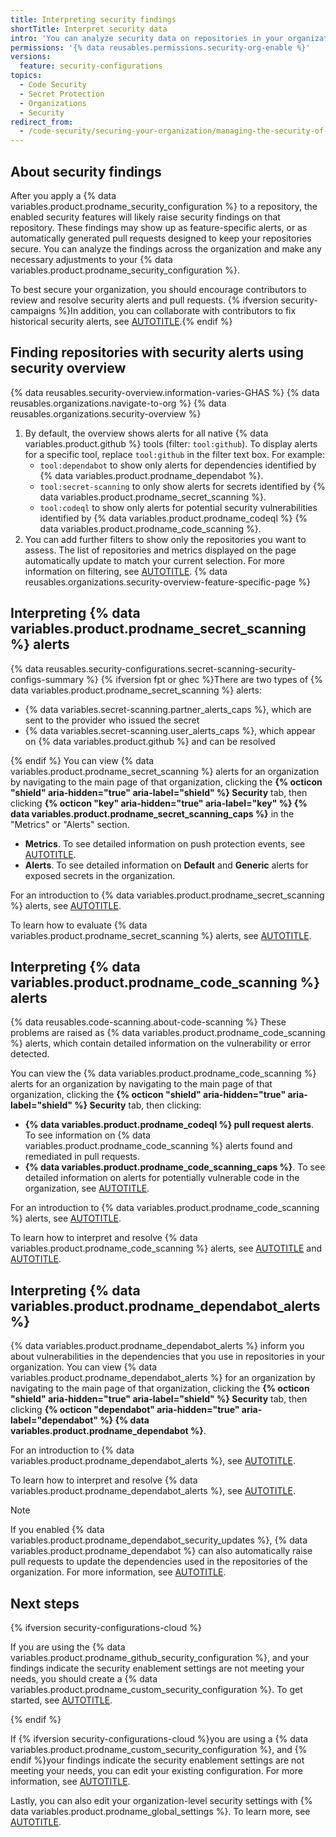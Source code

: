 ```yaml
---
title: Interpreting security findings
shortTitle: Interpret security data
intro: 'You can analyze security data on repositories in your organization to determine if you need to make changes to your security setup.'
permissions: '{% data reusables.permissions.security-org-enable %}'
versions:
  feature: security-configurations
topics:
  - Code Security
  - Secret Protection
  - Organizations
  - Security
redirect_from:
  - /code-security/securing-your-organization/managing-the-security-of-your-organization/interpreting-security-findings-on-a-repository
---
```


## About security findings

After you apply a {% data variables.product.prodname_security_configuration %} to a repository, the enabled security features will likely raise security findings on that repository. These findings may show up as feature-specific alerts, or as automatically generated pull requests designed to keep your repositories secure. You can analyze the findings across the organization and make any necessary adjustments to your {% data variables.product.prodname_security_configuration %}.

To best secure your organization, you should encourage contributors to review and resolve security alerts and pull requests. {% ifversion security-campaigns %}In addition, you can collaborate with contributors to fix historical security alerts, see [AUTOTITLE](/code-security/securing-your-organization/fixing-security-alerts-at-scale/best-practice-fix-alerts-at-scale).{% endif %}

## Finding repositories with security alerts using security overview

{% data reusables.security-overview.information-varies-GHAS %}
{% data reusables.organizations.navigate-to-org %}
{% data reusables.organizations.security-overview %}
1. By default, the overview shows alerts for all native {% data variables.product.github %} tools (filter: `tool:github`). To display alerts for a specific tool, replace `tool:github` in the filter text box. For example:
    * `tool:dependabot` to show only alerts for dependencies identified by {% data variables.product.prodname_dependabot %}.
    * `tool:secret-scanning` to only show alerts for secrets identified by {% data variables.product.prodname_secret_scanning %}.
    * `tool:codeql` to show only alerts for potential security vulnerabilities identified by {% data variables.product.prodname_codeql %} {% data variables.product.prodname_code_scanning %}.
1. You can add further filters to show only the repositories you want to assess. The list of repositories and metrics displayed on the page automatically update to match your current selection. For more information on filtering, see [AUTOTITLE](/code-security/security-overview/filtering-alerts-in-security-overview).
{% data reusables.organizations.security-overview-feature-specific-page %}

## Interpreting {% data variables.product.prodname_secret_scanning %} alerts

{% data reusables.security-configurations.secret-scanning-security-configs-summary %} {% ifversion fpt or ghec %}There are two types of {% data variables.product.prodname_secret_scanning %} alerts:

* {% data variables.secret-scanning.partner_alerts_caps %}, which are sent to the provider who issued the secret
* {% data variables.secret-scanning.user_alerts_caps %}, which appear on {% data variables.product.github %} and can be resolved

{% endif %}
You can view {% data variables.product.prodname_secret_scanning %} alerts for an organization by navigating to the main page of that organization, clicking the **{% octicon "shield" aria-hidden="true" aria-label="shield" %} Security** tab, then clicking **{% octicon "key" aria-hidden="true" aria-label="key" %} {% data variables.product.prodname_secret_scanning_caps %}** in the "Metrics" or "Alerts" section.

* **Metrics**. To see detailed information on push protection events, see [AUTOTITLE](/code-security/security-overview/viewing-metrics-for-secret-scanning-push-protection).
* **Alerts**. To see detailed information on **Default** and **Generic** alerts for exposed secrets in the organization.

For an introduction to {% data variables.product.prodname_secret_scanning %} alerts, see [AUTOTITLE](/code-security/secret-scanning/managing-alerts-from-secret-scanning/about-alerts).

To learn how to evaluate {% data variables.product.prodname_secret_scanning %} alerts, see [AUTOTITLE](/code-security/secret-scanning/managing-alerts-from-secret-scanning/evaluating-alerts).

## Interpreting {% data variables.product.prodname_code_scanning %} alerts

{% data reusables.code-scanning.about-code-scanning %} These problems are raised as {% data variables.product.prodname_code_scanning %} alerts, which contain detailed information on the vulnerability or error detected.

You can view the {% data variables.product.prodname_code_scanning %} alerts for an organization by navigating to the main page of that organization, clicking the **{% octicon "shield" aria-hidden="true" aria-label="shield" %} Security** tab, then clicking:

* **{% data variables.product.prodname_codeql %} pull request alerts**. To see information on {% data variables.product.prodname_code_scanning %} alerts found and remediated in pull requests.
* **{% data variables.product.prodname_code_scanning_caps %}**. To see detailed information on alerts for potentially vulnerable code in the organization, see [AUTOTITLE](/code-security/security-overview/viewing-metrics-for-pull-request-alerts).

For an introduction to {% data variables.product.prodname_code_scanning %} alerts, see [AUTOTITLE](/code-security/code-scanning/managing-code-scanning-alerts/about-code-scanning-alerts).

To learn how to interpret and resolve {% data variables.product.prodname_code_scanning %} alerts, see [AUTOTITLE](/code-security/code-scanning/managing-code-scanning-alerts/assessing-code-scanning-alerts-for-your-repository) and [AUTOTITLE](/code-security/code-scanning/managing-code-scanning-alerts/resolving-code-scanning-alerts).

## Interpreting {% data variables.product.prodname_dependabot_alerts %}

{% data variables.product.prodname_dependabot_alerts %} inform you about vulnerabilities in the dependencies that you use in repositories in your organization. You can view {% data variables.product.prodname_dependabot_alerts %} for an organization by navigating to the main page of that organization, clicking the **{% octicon "shield" aria-hidden="true" aria-label="shield" %} Security** tab, then clicking **{% octicon "dependabot" aria-hidden="true" aria-label="dependabot" %} {% data variables.product.prodname_dependabot %}**.

For an introduction to {% data variables.product.prodname_dependabot_alerts %}, see [AUTOTITLE](/code-security/dependabot/dependabot-alerts/about-dependabot-alerts).

To learn how to interpret and resolve {% data variables.product.prodname_dependabot_alerts %}, see [AUTOTITLE](/code-security/dependabot/dependabot-alerts/viewing-and-updating-dependabot-alerts).

> [!NOTE]
> If you enabled {% data variables.product.prodname_dependabot_security_updates %}, {% data variables.product.prodname_dependabot %} can also automatically raise pull requests to update the dependencies used in the repositories of the organization. For more information, see [AUTOTITLE](/code-security/dependabot/dependabot-security-updates/about-dependabot-security-updates).

## Next steps

{% ifversion security-configurations-cloud %}

If you are using the {% data variables.product.prodname_github_security_configuration %}, and your findings indicate the security enablement settings are not meeting your needs, you should create a {% data variables.product.prodname_custom_security_configuration %}. To get started, see [AUTOTITLE](/code-security/securing-your-organization/enabling-security-features-in-your-organization/creating-a-custom-security-configuration).

{% endif %}

If {% ifversion security-configurations-cloud %}you are using a {% data variables.product.prodname_custom_security_configuration %}, and {% endif %}your findings indicate the security enablement settings are not meeting your needs, you can edit your existing configuration. For more information, see [AUTOTITLE](/code-security/securing-your-organization/managing-the-security-of-your-organization/editing-a-custom-security-configuration).

Lastly, you can also edit your organization-level security settings with {% data variables.product.prodname_global_settings %}. To learn more, see [AUTOTITLE](/code-security/securing-your-organization/enabling-security-features-in-your-organization/configuring-global-security-settings-for-your-organization).
